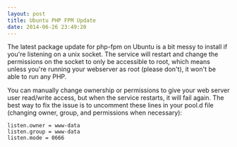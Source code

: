 ```yaml
---
layout: post
title: Ubuntu PHP FPM Update
date: 2014-06-26 23:49:20
---
```

The latest package update for php-fpm on Ubuntu is a bit messy to install if you're listening on a unix socket. The service will restart and change the permissions on the socket to only be accessible to root, which means unless you're running your webserver as root (please don't), it won't be able to run any PHP.

You can manually change ownership or permissions to give your web server user read/write access, but when the service restarts, it will fail again. The best way to fix the issue is to uncomment these lines in your pool.d file (changing owner, group, and permissions when necessary):

    listen.owner = www-data
    listen.group = www-data
    listen.mode = 0666
